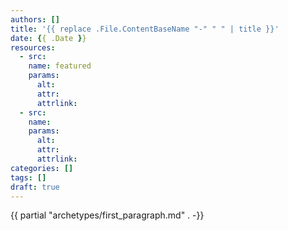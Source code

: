 ```yaml
---
authors: []
title: '{{ replace .File.ContentBaseName "-" " " | title }}'
date: {{ .Date }}
resources:
  - src:
    name: featured
    params:
      alt:
      attr:
      attrlink:
  - src:
    name:
    params:
      alt:
      attr:
      attrlink:
categories: []
tags: []
draft: true
---
```


{{ partial "archetypes/first_paragraph.md" . -}} <!--more-->
